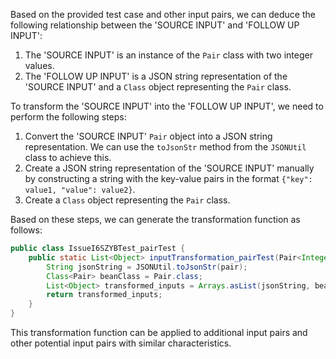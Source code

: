 Based on the provided test case and other input pairs, we can deduce the following relationship between the 'SOURCE INPUT' and 'FOLLOW UP INPUT':

1. The 'SOURCE INPUT' is an instance of the `Pair` class with two integer values.
2. The 'FOLLOW UP INPUT' is a JSON string representation of the 'SOURCE INPUT' and a `Class` object representing the `Pair` class.

To transform the 'SOURCE INPUT' into the 'FOLLOW UP INPUT', we need to perform the following steps:

1. Convert the 'SOURCE INPUT' `Pair` object into a JSON string representation. We can use the `toJsonStr` method from the `JSONUtil` class to achieve this.
2. Create a JSON string representation of the 'SOURCE INPUT' manually by constructing a string with the key-value pairs in the format `{"key": value1, "value": value2}`.
3. Create a `Class` object representing the `Pair` class.

Based on these steps, we can generate the transformation function as follows:

```java
public class IssueI6SZYBTest_pairTest {
    public static List<Object> inputTransformation_pairTest(Pair<Integer,Integer> pair)  {
        String jsonString = JSONUtil.toJsonStr(pair);
        Class<Pair> beanClass = Pair.class;
        List<Object> transformed_inputs = Arrays.asList(jsonString, beanClass);
        return transformed_inputs;
    }
}
```

This transformation function can be applied to additional input pairs and other potential input pairs with similar characteristics.